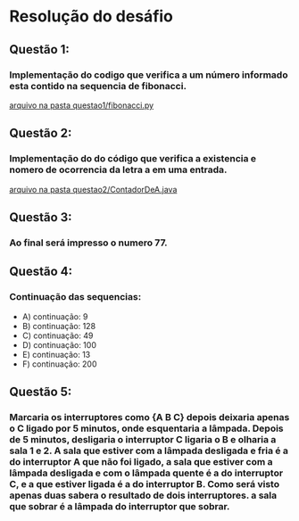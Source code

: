 # Resolução do desáfio

## Questão 1:

### Implementação do codigo que verifica a um número informado esta contido na sequencia de fibonacci.

[arquivo na pasta questao1/fibonacci.py](questao1/fibonacci.py)


## Questão 2:

### Implementação do do código que verifica a existencia e nomero de ocorrencia da letra a em uma entrada.

[arquivo na pasta questao2/ContadorDeA.java](questao2/ContadorDeA.java)

## Questão 3:

### Ao final será impresso o numero 77.


## Questão 4:
### Continuação das sequencias:
 - A) continuação: 9
 - B) continuação: 128
 - C) continuação: 49
 - D) continuação: 100
 - E) continuação: 13
 - F) continuação: 200


## Questão 5:

### Marcaria os interruptores como \{A B C\} depois deixaria apenas o C ligado por 5 minutos, onde esquentaria a lâmpada. Depois de 5 minutos, desligaria o interruptor C ligaria o B e olharia a sala 1 e 2. A sala que estiver com a lâmpada desligada e fria é a do interruptor A que não foi ligado, a sala que estiver com a lâmpada desligada e com o lâmpada quente é a do interruptor C, e a que estiver ligada é a do interruptor B. Como será visto apenas duas sabera o resultado de dois interruptores. a sala que sobrar é a lâmpada do interruptor que sobrar. 